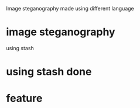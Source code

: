 Image steganography made using different language

# image steganography

using stash

# using stash done 
# feature
